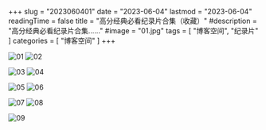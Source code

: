 +++
slug = "2023060401"
date = "2023-06-04"
lastmod = "2023-06-04"
readingTime = false
title = "高分经典必看纪录片合集（收藏）"
#description = "高分经典必看纪录片合集……"
#image = "01.jpg"
tags = [ "博客空间", "纪录片" ]
categories = [ "博客空间" ]
+++

![01](01.jpg)
![02](02.jpg)

![03](03.jpg)
![04](04.jpg)

![05](05.jpg)
![06](06.jpg)

![07](07.jpg)
![08](08.jpg)

![09](09.jpg)
